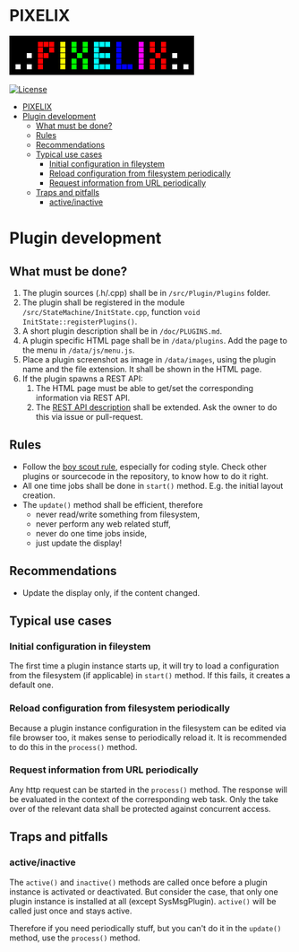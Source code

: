 # PIXELIX
![PIXELIX](./images/LogoBlack.png)

[![License](https://img.shields.io/badge/license-MIT-blue.svg)](http://choosealicense.com/licenses/mit/)

- [PIXELIX](#pixelix)
- [Plugin development](#plugin-development)
  - [What must be done?](#what-must-be-done)
  - [Rules](#rules)
  - [Recommendations](#recommendations)
  - [Typical use cases](#typical-use-cases)
    - [Initial configuration in fileystem](#initial-configuration-in-fileystem)
    - [Reload configuration from filesystem periodically](#reload-configuration-from-filesystem-periodically)
    - [Request information from URL periodically](#request-information-from-url-periodically)
  - [Traps and pitfalls](#traps-and-pitfalls)
    - [active/inactive](#activeinactive)

# Plugin development

## What must be done?

1. The plugin sources (.h/.cpp) shall be in ```/src/Plugin/Plugins``` folder.
2. The plugin shall be registered in the module ```/src/StateMachine/InitState.cpp```, function ```void InitState::registerPlugins()```.
3. A short plugin description shall be in ```/doc/PLUGINS.md```.
4. A plugin specific HTML page shall be in ```/data/plugins```. Add the page to the menu in ```/data/js/menu.js```.
5. Place a plugin screenshot as image in ```/data/images```, using the plugin name and the file extension. It shall be shown in the HTML page.
6. If the plugin spawns a REST API:
   1. The HTML page must be able to get/set the corresponding information via REST API.
   2. The [REST API description](https://app.swaggerhub.com/apis/BlueAndi/Pixelix) shall be extended. Ask the owner to do this via issue or pull-request.

## Rules
* Follow the [boy scout rule](https://biratkirat.medium.com/step-8-the-boy-scout-rule-robert-c-martin-uncle-bob-9ac839778385#:~:text=The%20Boy%20Scouts%20have%20a,not%20add%20more%20smelling%20code.), especially for coding style. Check other plugins or sourcecode in the repository, to know how to do it right.
* All one time jobs shall be done in ```start()``` method. E.g. the initial layout creation.
* The ```update()``` method shall be efficient, therefore
  * never read/write something from filesystem,
  * never perform any web related stuff,
  * never do one time jobs inside,
  * just update the display!

## Recommendations
* Update the display only, if the content changed.

## Typical use cases

### Initial configuration in fileystem
The first time a plugin instance starts up, it will try to load a configuration from the filesystem (if applicable) in ```start()``` method. If this fails, it creates a default one.

### Reload configuration from filesystem periodically
Because a plugin instance configuration in the filesystem can be edited via file browser too, it makes sense to periodically reload it. It is recommended to do this in the ```process()``` method.

### Request information from URL periodically
Any http request can be started in the ```process()``` method. The response will be evaluated in the context of the corresponding web task. Only the take over of the relevant data shall be protected against concurrent access.

## Traps and pitfalls

### active/inactive
The ```active()``` and ```inactive()``` methods are called once before a plugin instance is activated or deactivated. But consider the case, that only one plugin instance is installed at all (except SysMsgPlugin). ```active()``` will be called just once and stays active.

Therefore if you need periodically stuff, but you can't do it in the ```update()``` method, use the ```process()``` method.

